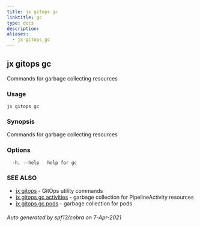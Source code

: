 ```yaml
---
title: jx gitops gc
linktitle: gc
type: docs
description: 
aliases:
  - jx-gitops_gc
---
```


## jx gitops gc

Commands for garbage collecting resources

### Usage

```
jx gitops gc
```

### Synopsis

Commands for garbage collecting resources

### Options

```
  -h, --help   help for gc
```

### SEE ALSO

* [jx gitops](..)	 - GitOps utility commands
* [jx gitops gc activities](jx-gitops_gc_activities)	 - garbage collection for PipelineActivity resources
* [jx gitops gc pods](jx-gitops_gc_pods)	 - garbage collection for pods

###### Auto generated by spf13/cobra on 7-Apr-2021
